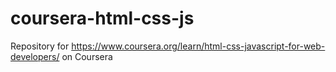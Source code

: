 # coursera-html-css-js
Repository for https://www.coursera.org/learn/html-css-javascript-for-web-developers/ on Coursera
